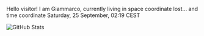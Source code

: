 Hello visitor! I am Giammarco, currently living in space coordinate lost... and time coordinate Saturday, 25 September, 02:19 CEST

![GitHub Stats](https://github-readme-stats.vercel.app/api?username=grcasanova)
